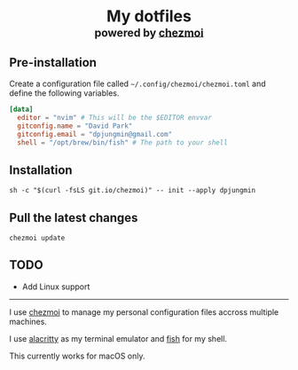 <h1 align="center">
    My dotfiles<br/><sup><sub>powered by  <a href="https://www.chezmoi.io/">chezmoi</a>
</h1>

## Pre-installation

Create a configuration file called `~/.config/chezmoi/chezmoi.toml` and define
the following variables.

```toml
[data]
  editor = "nvim" # This will be the $EDITOR envvar
  gitconfig.name = "David Park"
  gitconfig.email = "dpjungmin@gmail.com"
  shell = "/opt/brew/bin/fish" # The path to your shell
```

## Installation

```shell
sh -c "$(curl -fsLS git.io/chezmoi)" -- init --apply dpjungmin
```

## Pull the latest changes

```shell
chezmoi update
```

## TODO

- Add Linux support

---

I use [chezmoi](https://www.chezmoi.io/) to manage my personal configuration
files accross multiple machines.

I use [alacritty](https://alacritty.org/) as my terminal emulator and [fish](https://fishshell.com/) for my shell.

This currently works for macOS only.
